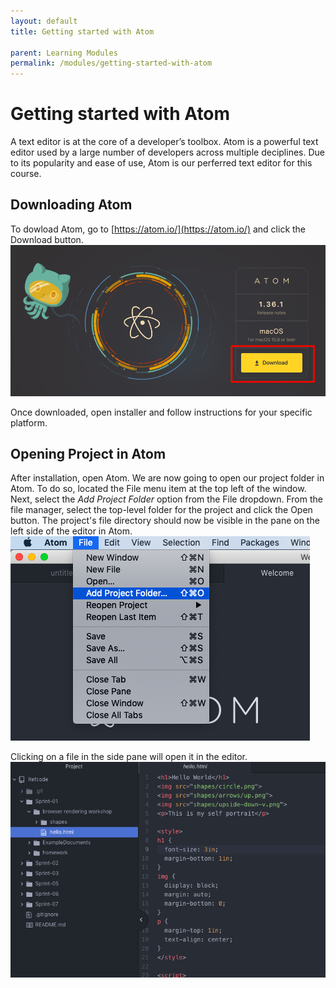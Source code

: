 ```yaml
---
layout: default
title: Getting started with Atom

parent: Learning Modules
permalink: /modules/getting-started-with-atom
---
```


# Getting started with Atom

A text editor is at the core of a developer’s toolbox. Atom is a powerful text editor used by a large number of developers across multiple deciplines. Due to its popularity and ease of use, Atom is our perferred text editor for this course. 

## Downloading Atom 
To dowload Atom, go to [https://atom.io/](https://atom.io/) and click the Download button.
![Snapshot of Atom.io with Download button highlighted](./getting-started-with-atom-1.png)

Once downloaded, open installer and follow instructions for your specific platform. 

## Opening Project in Atom
After installation, open Atom. We are now going to open our project folder in Atom. To do so, located the File menu item at the top left of the window. Next, select the *Add Project Folder* option from the File dropdown. From the file manager, select the top-level folder for the project and click the Open button. The project's file directory should now be visible in the pane on the left side of the editor in Atom. 
![Atom side pane with Project folder added](./getting-started-with-atom-2.png)

Clicking on a file in the side pane will open it in the editor.  
![Opening a file from the side pane](./getting-started-with-atom-3.png)

